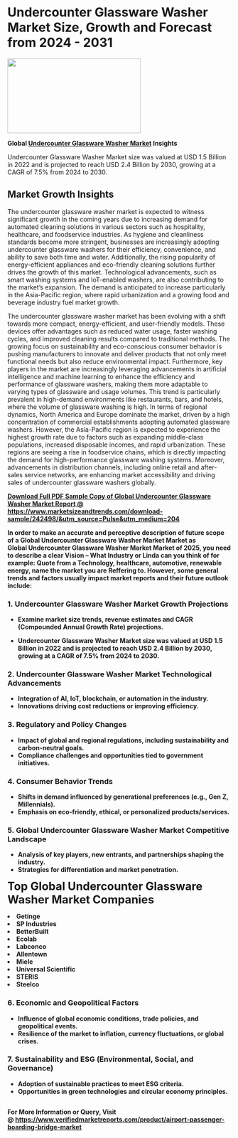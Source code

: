 <H1>Undercounter Glassware Washer Market Size, Growth and Forecast from 2024 - 2031</H1><img class="aligncenter size-medium wp-image-584254" src="https://thirdeyenews.in/wp-content/uploads/2024/09/Global-Market-Research-300x168.jpeg" alt="" width="300" height="168" /><p><strong>Global&nbsp;<a href="https://www.marketsizeandtrends.com/download-sample/242498/&amp;utm_source=Pulse&amp;utm_medium=204">Undercounter Glassware Washer Market</a> Insights</strong></p><p>Undercounter Glassware Washer Market size was valued at USD 1.5 Billion in 2022 and is projected to reach USD 2.4 Billion by 2030, growing at a CAGR of 7.5% from 2024 to 2030.</p><p><h2>Market Growth Insights</h2> <p>The undercounter glassware washer market is expected to witness significant growth in the coming years due to increasing demand for automated cleaning solutions in various sectors such as hospitality, healthcare, and foodservice industries. As hygiene and cleanliness standards become more stringent, businesses are increasingly adopting undercounter glassware washers for their efficiency, convenience, and ability to save both time and water. Additionally, the rising popularity of energy-efficient appliances and eco-friendly cleaning solutions further drives the growth of this market. Technological advancements, such as smart washing systems and IoT-enabled washers, are also contributing to the market’s expansion. The demand is anticipated to increase particularly in the Asia-Pacific region, where rapid urbanization and a growing food and beverage industry fuel market growth.</p> <p><strong><a href="download_link_here"></a></strong></p> <p>The undercounter glassware washer market has been evolving with a shift towards more compact, energy-efficient, and user-friendly models. These devices offer advantages such as reduced water usage, faster washing cycles, and improved cleaning results compared to traditional methods. The growing focus on sustainability and eco-conscious consumer behavior is pushing manufacturers to innovate and deliver products that not only meet functional needs but also reduce environmental impact. Furthermore, key players in the market are increasingly leveraging advancements in artificial intelligence and machine learning to enhance the efficiency and performance of glassware washers, making them more adaptable to varying types of glassware and usage volumes. This trend is particularly prevalent in high-demand environments like restaurants, bars, and hotels, where the volume of glassware washing is high. In terms of regional dynamics, North America and Europe dominate the market, driven by a high concentration of commercial establishments adopting automated glassware washers. However, the Asia-Pacific region is expected to experience the highest growth rate due to factors such as expanding middle-class populations, increased disposable incomes, and rapid urbanization. These regions are seeing a rise in foodservice chains, which is directly impacting the demand for high-performance glassware washing systems. Moreover, advancements in distribution channels, including online retail and after-sales service networks, are enhancing market accessibility and driving sales of undercounter glassware washers globally.</p> <p><strong><a href="get_more_link_here"></p><p><span class=""><strong>Download Full PDF Sample Copy of Global Undercounter Glassware Washer Market Report</strong> @ <a href="https://www.marketsizeandtrends.com/download-sample/242498/&amp;utm_source=Pulse&amp;utm_medium=204" target="_blank">https://www.marketsizeandtrends.com/download-sample/242498/&amp;utm_source=Pulse&amp;utm_medium=204</a></span></p><p>In order to make an accurate and perceptive description of future scope of a Global&nbsp;Undercounter Glassware Washer Market Market as Global&nbsp;Undercounter Glassware Washer Market Market of 2025, you need to describe a clear Vision &ndash; What Industry or Linda can you think of for example: Quote from a Technology, healthcare, automotive, renewable energy, name the market you are Reffering to. However, some general trends and factors usually impact market reports and their future outlook include:</p><h3>1.&nbsp;<strong>Undercounter Glassware Washer Market Growth Projections</strong></h3><ul><li>Examine market size trends, revenue estimates and CAGR (Compounded Annual Growth Rate) projections.</li><li><p>Undercounter Glassware Washer Market size was valued at USD 1.5 Billion in 2022 and is projected to reach USD 2.4 Billion by 2030, growing at a CAGR of 7.5% from 2024 to 2030.</p></li></ul><h3>2.&nbsp;<strong>Undercounter Glassware Washer Market Technological Advancements</strong></h3><ul><li>Integration of AI, IoT, blockchain, or automation in the industry.</li><li>Innovations driving cost reductions or improving efficiency.</li></ul><h3>3.&nbsp;<strong>Regulatory and Policy Changes</strong></h3><ul><li>Impact of global and regional regulations, including sustainability and carbon-neutral goals.</li><li>Compliance challenges and opportunities tied to government initiatives.</li></ul><h3>4.&nbsp;<strong>Consumer Behavior Trends</strong></h3><ul><li>Shifts in demand influenced by generational preferences (e.g., Gen Z, Millennials).</li><li>Emphasis on eco-friendly, ethical, or personalized products/services.</li></ul><h3>5.&nbsp;<strong>Global Undercounter Glassware Washer Market Competitive Landscape</strong></h3><ul><li>Analysis of key players, new entrants, and partnerships shaping the industry.</li><li>Strategies for differentiation and market penetration.</li></ul><p data-pm-slice="1 1 []"><span style="color: inherit; font-family: inherit; font-size: 25px;">Top Global Undercounter Glassware Washer Market Companies</span></p><div class="" data-test-id=""><p><li>Getinge</li><li> SP Industries</li><li> BetterBuilt</li><li> Ecolab</li><li> Labconco</li><li> Allentown</li><li> Miele</li><li> Universal Scientific</li><li> STERIS</li><li> Steelco</li></p></div><h3>6.&nbsp;<strong>Economic and Geopolitical Factors</strong></h3><ul><li>Influence of global economic conditions, trade policies, and geopolitical events.</li><li>Resilience of the market to inflation, currency fluctuations, or global crises.</li></ul><h3>7.&nbsp;<strong>Sustainability and ESG (Environmental, Social, and Governance)</strong></h3><ul><li>Adoption of sustainable practices to meet ESG criteria.</li><li>Opportunities in green technologies and circular economy principles.</li></ul><h2><strong style="font-size: 14px;">For More Information or Query, Visit @&nbsp;</strong><a style="background-color: #ffffff; font-size: 14px;" href="https://www.marketsizeandtrends.com/report/undercounter-glassware-washer-market/" target="_blank">https://www.verifiedmarketreports.com/product/airport-passenger-boarding-bridge-market</a></h2>
